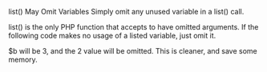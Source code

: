 list() May Omit Variables
Simply omit any unused variable in a list() call. 

list() is the only PHP function that accepts to have omitted arguments. If the following code makes no usage of a listed variable, just omit it. 

<?php
    list ($a, , $b) = array(1, 2, 3);
?>

$b will be 3, and the 2 value will be omitted. This is cleaner, and save some memory.

